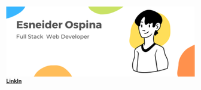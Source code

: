 ![alt text for screen readers](/sneuder.png "sneuder")
[**LinkIn**](https://www.linkedin.com/in/esneider-fullstackdeveloper/)
